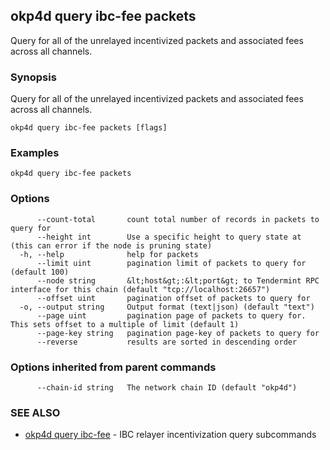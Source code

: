 ## okp4d query ibc-fee packets

Query for all of the unrelayed incentivized packets and associated fees across all channels.

### Synopsis

Query for all of the unrelayed incentivized packets and associated fees across all channels.

```
okp4d query ibc-fee packets [flags]
```

### Examples

```
okp4d query ibc-fee packets
```

### Options

```
      --count-total       count total number of records in packets to query for
      --height int        Use a specific height to query state at (this can error if the node is pruning state)
  -h, --help              help for packets
      --limit uint        pagination limit of packets to query for (default 100)
      --node string       &lt;host&gt;:&lt;port&gt; to Tendermint RPC interface for this chain (default "tcp://localhost:26657")
      --offset uint       pagination offset of packets to query for
  -o, --output string     Output format (text|json) (default "text")
      --page uint         pagination page of packets to query for. This sets offset to a multiple of limit (default 1)
      --page-key string   pagination page-key of packets to query for
      --reverse           results are sorted in descending order
```

### Options inherited from parent commands

```
      --chain-id string   The network chain ID (default "okp4d")
```

### SEE ALSO

* [okp4d query ibc-fee](okp4d_query_ibc-fee.md)	 - IBC relayer incentivization query subcommands
